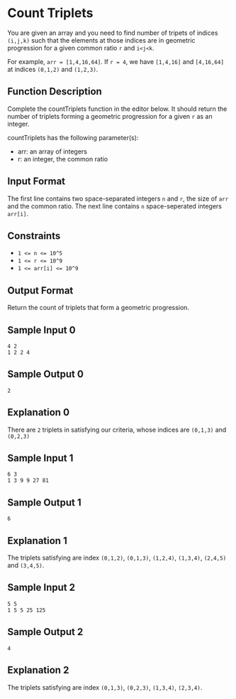 # Count Triplets
You are given an array and you need to find number of tripets of indices `(i,j,k)` such that the elements at those indices are in geometric progression for a given common ratio `r` and `i<j<k`.

For example, `arr = [1,4,16,64]`. If `r = 4`, we have `[1,4,16]` and `[4,16,64]` at indices `(0,1,2)` and `(1,2,3)`.

## Function Description

Complete the countTriplets function in the editor below. It should return the number of triplets forming a geometric progression for a given `r` as an integer.

countTriplets has the following parameter(s):
- arr: an array of integers
- r: an integer, the common ratio

## Input Format

The first line contains two space-separated integers `n` and `r`, the size of `arr` and the common ratio.
The next line contains `n` space-seperated integers `arr[i]`.

## Constraints
- `1 <= n <= 10^5`
- `1 <= r <= 10^9`
- `1 <= arr[i] <= 10^9`

## Output Format
Return the count of triplets that form a geometric progression.

## Sample Input 0
```
4 2
1 2 2 4
```

## Sample Output 0
```
2
```

## Explanation 0
There are `2` triplets in satisfying our criteria, whose indices are `(0,1,3)` and `(0,2,3)`

## Sample Input 1
```
6 3
1 3 9 9 27 81
```

## Sample Output 1
```
6
```

## Explanation 1
The triplets satisfying are index `(0,1,2)`, `(0,1,3)`, `(1,2,4)`, `(1,3,4)`, `(2,4,5)` and `(3,4,5)`.

## Sample Input 2
```
5 5
1 5 5 25 125
```

## Sample Output 2
```
4
```

## Explanation 2
The triplets satisfying are index `(0,1,3)`, `(0,2,3)`, `(1,3,4)`, `(2,3,4)`.
